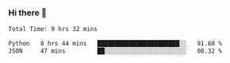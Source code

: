 ### Hi there 👋

<!--
**MacFF/MacFF** is a ✨ _special_ ✨ repository because its `README.md` (this file) appears on your GitHub profile.

Here are some ideas to get you started:

- 🔭 I’m currently working on ...
- 🌱 I’m currently learning ...
- 👯 I’m looking to collaborate on ...
- 🤔 I’m looking for help with ...
- 💬 Ask me about ...
- 📫 How to reach me: ...
- 😄 Pronouns: ...
- ⚡ Fun fact: ...
-->

<!--START_SECTION:waka-->

```txt
Total Time: 9 hrs 32 mins

Python   8 hrs 44 mins   ███████████████████████░░   91.68 %
JSON     47 mins         ██░░░░░░░░░░░░░░░░░░░░░░░   08.32 %
```

<!--END_SECTION:waka-->
